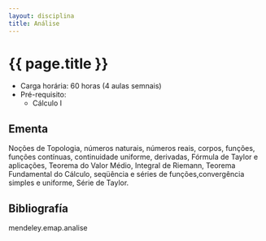 ```yaml
---
layout: disciplina
title: Análise
---
```


# {{ page.title }}

- Carga horária: 60 horas (4 aulas semnais)
- Pré-requisito: 
    - Cálculo I  

## Ementa 

Noções de Topologia, números naturais, números reais,
corpos, funções, funções contínuas, continuidade uniforme, derivadas,
Fórmula de Taylor e aplicações, Teorema do Valor Médio, Integral de
Riemann, Teorema Fundamental do Cálculo, seqüência e séries de
funções,convergência simples e uniforme, Série de Taylor.

## Bibliografía

mendeley.emap.analise

